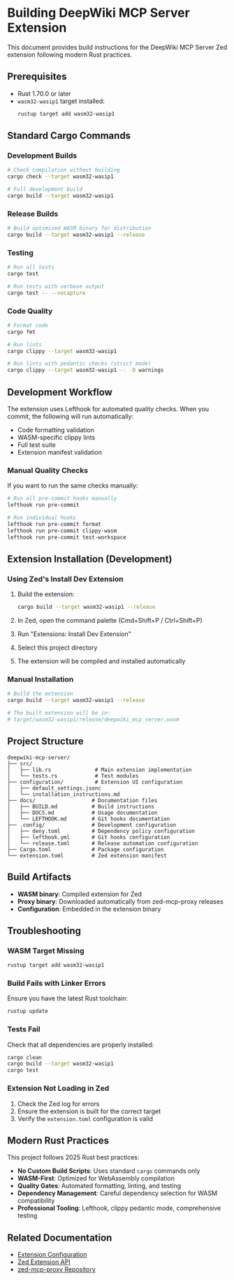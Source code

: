 # Building DeepWiki MCP Server Extension

This document provides build instructions for the DeepWiki MCP Server Zed extension following modern Rust practices.

## Prerequisites

- Rust 1.70.0 or later
- `wasm32-wasip1` target installed:
  ```bash
  rustup target add wasm32-wasip1
  ```

## Standard Cargo Commands

### Development Builds

```bash
# Check compilation without building
cargo check --target wasm32-wasip1

# Full development build
cargo build --target wasm32-wasip1
```

### Release Builds

```bash
# Build optimized WASM binary for distribution
cargo build --target wasm32-wasip1 --release
```

### Testing

```bash
# Run all tests
cargo test

# Run tests with verbose output
cargo test -- --nocapture
```

### Code Quality

```bash
# Format code
cargo fmt

# Run lints
cargo clippy --target wasm32-wasip1

# Run lints with pedantic checks (strict mode)
cargo clippy --target wasm32-wasip1 -- -D warnings
```

## Development Workflow

The extension uses Lefthook for automated quality checks. When you commit, the following will run automatically:

- Code formatting validation
- WASM-specific clippy lints
- Full test suite
- Extension manifest validation

### Manual Quality Checks

If you want to run the same checks manually:

```bash
# Run all pre-commit hooks manually
lefthook run pre-commit

# Run individual hooks
lefthook run pre-commit format
lefthook run pre-commit clippy-wasm
lefthook run pre-commit test-workspace
```

## Extension Installation (Development)

### Using Zed's Install Dev Extension

1. Build the extension:
   ```bash
   cargo build --target wasm32-wasip1 --release
   ```

2. In Zed, open the command palette (Cmd+Shift+P / Ctrl+Shift+P)

3. Run "Extensions: Install Dev Extension"

4. Select this project directory

5. The extension will be compiled and installed automatically

### Manual Installation

```bash
# Build the extension
cargo build --target wasm32-wasip1 --release

# The built extension will be in:
# target/wasm32-wasip1/release/deepwiki_mcp_server.wasm
```

## Project Structure

```
deepwiki-mcp-server/
├── src/
│   ├── lib.rs              # Main extension implementation
│   └── tests.rs            # Test modules
├── configuration/          # Extension UI configuration
│   ├── default_settings.jsonc
│   └── installation_instructions.md
├── docs/                  # Documentation files
│   ├── BUILD.md           # Build instructions
│   ├── DOCS.md            # Usage documentation
│   └── LEFTHOOK.md        # Git hooks documentation
├── .config/               # Development configuration
│   ├── deny.toml          # Dependency policy configuration
│   ├── lefthook.yml       # Git hooks configuration
│   └── release.toml       # Release automation configuration
├── Cargo.toml             # Package configuration
└── extension.toml         # Zed extension manifest
```

## Build Artifacts

- **WASM binary**: Compiled extension for Zed
- **Proxy binary**: Downloaded automatically from zed-mcp-proxy releases
- **Configuration**: Embedded in the extension binary

## Troubleshooting

### WASM Target Missing

```bash
rustup target add wasm32-wasip1
```

### Build Fails with Linker Errors

Ensure you have the latest Rust toolchain:

```bash
rustup update
```

### Tests Fail

Check that all dependencies are properly installed:

```bash
cargo clean
cargo build --target wasm32-wasip1
cargo test
```

### Extension Not Loading in Zed

1. Check the Zed log for errors
2. Ensure the extension is built for the correct target
3. Verify the `extension.toml` configuration is valid

## Modern Rust Practices

This project follows 2025 Rust best practices:

- **No Custom Build Scripts**: Uses standard `cargo` commands only
- **WASM-First**: Optimized for WebAssembly compilation
- **Quality Gates**: Automated formatting, linting, and testing
- **Dependency Management**: Careful dependency selection for WASM compatibility
- **Professional Tooling**: Lefthook, clippy pedantic mode, comprehensive testing

## Related Documentation

- [Extension Configuration](configuration/installation_instructions.md)
- [Zed Extension API](https://zed.dev/docs/extensions)
- [zed-mcp-proxy Repository](https://github.com/keshav1998/zed-mcp-proxy)